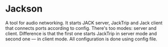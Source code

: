 # Jackson

A tool for audio networking.
It starts JACK server, JackTrip and Jack client that connects ports according to config.
There's too modes: server and client. Difference is that the first one starts JackTrip in server mode and second one — in client mode.
All configuration is done using config file.
